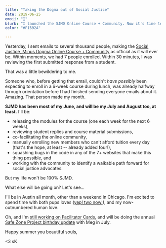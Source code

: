 ```yaml
---
title: "Taking the Dogma out of Social Justice"
date: 2019-06-25
emoji: "🚫"
blurb: "I launched the SJMD Online Course + Community. Now it's time to work with the community to chart a path forward toward equity."
color: "#F1592A"

---
```


<p class="dropCap">Yesterday, I sent emails to several thousand people, making the <a href="https://www.sjmd.space" title="Social Justice, Minus Dogma Online Course + Community">Social Justice, Minus Dogma Online Course + Community</a> as official as it will ever be. Within moments, we had 7 people enrolled. Within 30 minutes, I was reviewing the first submitted response from a student.</p>

That was a little bewildering to me.

Someone who, before getting that email, couldn't _have possibly_ been expecting to enroll in a 6-week course during lunch, was already halfway through orientation before I had finished sending everyone emails about it. Amazing. That person made my month.

**SJMD has been most of my June, and will be my July and August too, at least.** I'll be:

- releasing the modules for the course (one each week for the next 6 weeks),
- reviewing student replies and course material submissions,
- co-facilitating the online community,
- manually enrolling new members who can't afford tuition every day (that's the hope, at least -- already added four!),
- squashing bugs in the code in any of the 7+ websites that make this thing possible, and
- working with the community to identify a walkable path forward for social justice advocates.

But my life won't be 100% SJMD.

What else will be going on? Let's see...

I'll be in Austin all month, other than a weekend in Chicago. I'm excited to spend time with both pups loves ([yep! two now!](https://www.instagram.com/p/BxiOHs4FiQ2/)), and my now-outnumbered human love.

Oh, and I'm [still working on Facilitator Cards](https://www.samuelkillermann.com/now/2019-april/), and will be doing the annual [Safe Zone Project birthday update](https://thesafezoneproject.com/new-curriculum-internship-program-more-our-4th-birthday-update/) with Meg in July.

Happy summer you beautiful souls,

<3 sK

